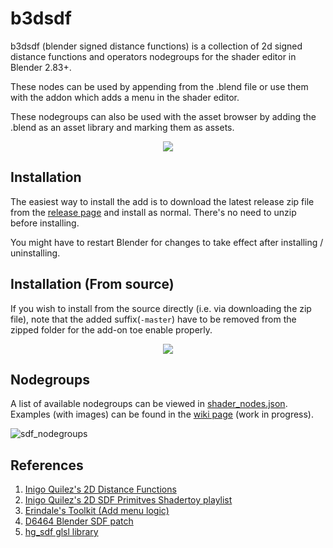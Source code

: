 # b3dsdf

b3dsdf (blender signed distance functions) is a collection of 2d signed distance functions and operators nodegroups for the shader editor in Blender 2.83+.

These nodes can be used by appending from the .blend file or use them with the addon which adds a menu in the shader editor.

These nodegroups can also be used with the asset browser by adding the .blend as an asset library and marking them as assets.

<p align="center">
  <img src="https://user-images.githubusercontent.com/830253/163708008-8ea814c3-f86f-48c8-835a-322e46d2b1e3.gif">
</p>

## Installation

The easiest way to install the add is to download the latest release zip file from the [release page](https://github.com/williamchange/b3dsdf/releases) and install as normal. There's no need to unzip before installing.

You might have to restart Blender for changes to take effect after installing / uninstalling.


## Installation (From source)

If you wish to install from the source directly (i.e. via downloading the zip file), note that the added suffix(`-master`) have to be removed from the zipped folder for the add-on toe enable properly.

<p align="center">
  <img src="https://user-images.githubusercontent.com/830253/164016537-8d820e1e-a311-4f37-953e-10a1eaa3e49d.gif">
</p>

## Nodegroups

A list of available nodegroups can be viewed in [shader_nodes.json](https://github.com/williamchange/b3dsdf/blob/master/shader_nodes.json). Examples (with images) can be found in the [wiki page](https://github.com/williamchange/b3dsdf/wiki/Examples) (work in progress).

![sdf_nodegroups](https://user-images.githubusercontent.com/830253/163992200-6b7d416f-146f-4b2d-9e9c-293005366354.png)

## References

1. [Inigo Quilez's 2D Distance Functions](https://www.iquilezles.org/www/articles/distfunctions2d/distfunctions2d.htm)
2. [Inigo Quilez's 2D SDF Primitves Shadertoy playlist](https://www.shadertoy.com/playlist/MXdSRf)
3. [Erindale's Toolkit (Add menu logic)](https://erindale.gumroad.com/l/erintools)
4. [D6464 Blender SDF patch](https://developer.blender.org/D6464)
5. [hg_sdf glsl library](https://mercury.sexy/hg_sdf/)
